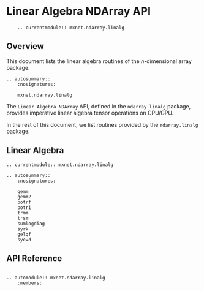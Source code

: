 <!---
  Licensed to the Apache Software Foundation (ASF) under one
  or more contributor license agreements.  See the NOTICE file
  distributed with this work for additional information
  regarding copyright ownership.  The ASF licenses this file
  to you under the Apache License, Version 2.0 (the
  "License"); you may not use this file except in compliance
  with the License.  You may obtain a copy of the License at

    http://www.apache.org/licenses/LICENSE-2.0

  Unless required by applicable law or agreed to in writing,
  software distributed under the License is distributed on an
  "AS IS" BASIS, WITHOUT WARRANTIES OR CONDITIONS OF ANY
  KIND, either express or implied.  See the License for the
  specific language governing permissions and limitations
  under the License.
-->

# Linear Algebra NDArray API

```eval_rst
    .. currentmodule:: mxnet.ndarray.linalg
```

## Overview

This document lists the linear algebra routines of the *n*-dimensional array package:

```eval_rst
.. autosummary::
    :nosignatures:

    mxnet.ndarray.linalg
```

The `Linear Algebra NDArray` API, defined in the `ndarray.linalg` package, provides
imperative linear algebra tensor operations on CPU/GPU.

In the rest of this document, we list routines provided by the `ndarray.linalg` package.

## Linear Algebra

```eval_rst
.. currentmodule:: mxnet.ndarray.linalg

.. autosummary::
    :nosignatures:

    gemm
    gemm2
    potrf
    potri
    trmm
    trsm
    sumlogdiag
    syrk
    gelqf
    syevd
```

## API Reference

<script type="text/javascript" src='../../../_static/js/auto_module_index.js'></script>

```eval_rst

.. automodule:: mxnet.ndarray.linalg
    :members:

```

<script>auto_index("api-reference");</script>
